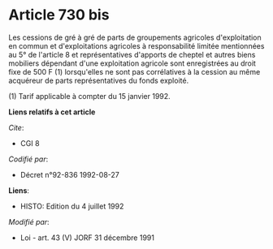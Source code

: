 # Article 730 bis

Les cessions de gré à gré de parts de groupements agricoles d'exploitation en commun et d'exploitations agricoles à
responsabilité limitée mentionnées au 5° de l'article 8 et représentatives d'apports de cheptel et autres biens mobiliers
dépendant d'une exploitation agricole sont enregistrées au droit fixe de 500 F (1) lorsqu'elles ne sont pas corrélatives à la
cession au même acquéreur de parts représentatives du fonds exploité.

(1) Tarif applicable à compter du 15 janvier 1992.

**Liens relatifs à cet article**

_Cite_:

  - CGI 8

_Codifié par_:

  - Décret n°92-836 1992-08-27

**Liens**:

  - HISTO: Edition du 4 juillet 1992

_Modifié par_:

  - Loi - art. 43 (V) JORF 31 décembre 1991
